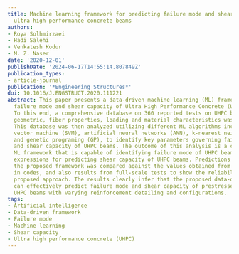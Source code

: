 ```yaml
---
title: Machine learning framework for predicting failure mode and shear capacity of
  ultra high performance concrete beams
authors:
- Roya Solhmirzaei
- Hadi Salehi
- Venkatesh Kodur
- M. Z. Naser
date: '2020-12-01'
publishDate: '2024-06-17T14:55:14.807849Z'
publication_types:
- article-journal
publication: '*Engineering Structures*'
doi: 10.1016/J.ENGSTRUCT.2020.111221
abstract: This paper presents a data-driven machine learning (ML) framework for predicting
  failure mode and shear capacity of Ultra High Performance Concrete (UHPC) beams.
  To this end, a comprehensive database on 360 reported tests on UHPC beams with different
  geometric, fiber properties, loading and material characteristics was collected.
  This database was then analyzed utilizing different ML algorithms including, support
  vector machine (SVM), artificial neural networks (ANN), k-nearest neighbor (k-NN),
  and genetic programing (GP), to identify key parameters governing failure pattern
  and shear capacity of UHPC beams. The outcome of this analysis is a computational-based
  ML framework that is capable of identifying failure mode of UHPC beams and simplified
  expressions for predicting shear capacity of UHPC beams. Predictions obtained from
  the proposed framework was compared against the values obtained from design equations
  in codes, and also results from full-scale tests to show the reliability of the
  proposed approach. The results clearly infer that the proposed data-driven ML framework
  can effectively predict failure mode and shear capacity of prestressed and non-prestressed
  UHPC beams with varying reinforcement detailing and configurations.
tags:
- Artificial intelligence
- Data-driven framework
- Failure mode
- Machine learning
- Shear capacity
- Ultra high performance concrete (UHPC)
---
```

